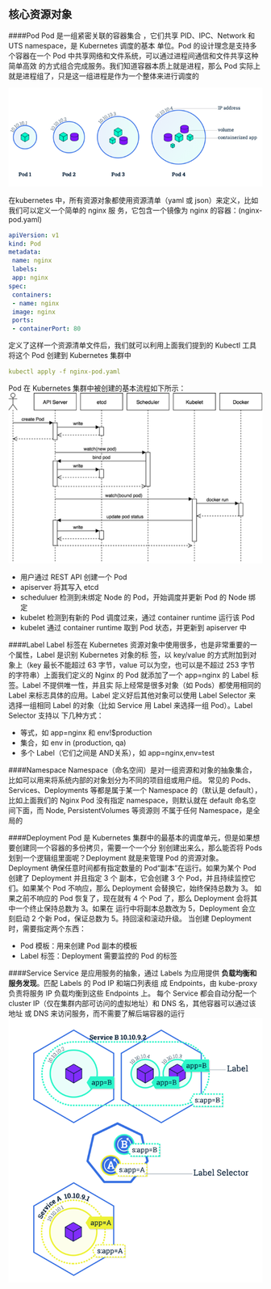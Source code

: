 ## 核心资源对象
####Pod
Pod 是一组紧密关联的容器集合 ，它们共享 PID、IPC、Network 和 UTS namespace，是 Kubernetes 调度的基本
单位。Pod 的设计理念是支持多个容器在一个 Pod 中共享网络和文件系统，可以通过进程间通信和文件共享这种简单高效
的方式组合完成服务。我们知道容器本质上就是进程，那么 Pod 实际上就是进程组了，只是这一组进程是作为一个整体来进行调度的

![](2023-02-21-22-40-52.png)

在kubernetes 中，所有资源对象都使用资源清单（yaml 或 json）来定义，比如我们可以定义一个简单的 nginx 服
务，它包含一个镜像为 nginx 的容器：(nginx-pod.yaml)
```yaml
apiVersion: v1
kind: Pod
metadata:
 name: nginx
 labels:
 app: nginx
spec:
 containers:
 - name: nginx
 image: nginx
 ports:
 - containerPort: 80
```
定义了这样一个资源清单文件后，我们就可以利用上面我们提到的 Kubectl 工具将这个 Pod 创建到 Kubernetes 集群中
```yaml
kubectl apply -f nginx-pod.yaml
```
Pod 在 Kubernetes 集群中被创建的基本流程如下所示：
![](2023-02-21-22-45-32.png)

- 用户通过 REST API 创建一个 Pod
- apiserver 将其写入 etcd
- scheduluer 检测到未绑定 Node 的 Pod，开始调度并更新 Pod 的 Node 绑定
- kubelet 检测到有新的 Pod 调度过来，通过 container runtime 运行该 Pod
- kubelet 通过 container runtime 取到 Pod 状态，并更新到 apiserver 中

####Label
Label 标签在 Kubernetes 资源对象中使用很多，也是非常重要的一个属性，Label 是识别 Kubernetes 对象的标
签，以 key/value 的方式附加到对象上（key 最长不能超过 63 字节，value 可以为空，也可以是不超过 253 字节
的字符串）上面我们定义的 Nginx 的 Pod 就添加了一个 app=nginx 的 Label 标签。Label 不提供唯一性，并且实
际上经常是很多对象（如 Pods）都使用相同的 Label 来标志具体的应用。Label 定义好后其他对象可以使用 Label
Selector 来选择一组相同 Label 的对象（比如 Service 用 Label 来选择一组 Pod）。Label Selector 支持以
下几种方式：
+ 等式，如 app=nginx 和 env!$production
+ 集合，如 env in (production, qa)
+ 多个 Label（它们之间是 AND关系），如 app=nginx,env=test

####Namespace
Namespace（命名空间）是对一组资源和对象的抽象集合，比如可以用来将系统内部的对象划分为不同的项目组或用户组。
常见的 Pods、Services、Deployments 等都是属于某一个 Namespace 的（默认是 default），比如上面我们的
Nginx Pod 没有指定 namespace，则默认就在 default 命名空间下面，而 Node, PersistentVolumes 等资源则
不属于任何 Namespace，是全局的

####Deployment
 Pod 是 Kubernetes 集群中的最基本的调度单元，但是如果想要创建同一个容器的多份拷贝，需要一个一个分
别创建出来么，那么能否将 Pods 划到一个逻辑组里面呢？Deployment 就是来管理 Pod 的资源对象。
Deployment 确保任意时间都有指定数量的 Pod“副本”在运行。如果为某个 Pod 创建了 Deployment 并且指定 3 个
副本，它会创建 3 个 Pod，并且持续监控它们。如果某个 Pod 不响应，那么 Deployment 会替换它，始终保持总数为
3。
如果之前不响应的 Pod 恢复了，现在就有 4 个 Pod 了，那么 Deployment 会将其中一个终止保持总数为 3。如果在
运行中将副本总数改为 5，Deployment 会立刻启动 2 个新 Pod，保证总数为 5。持回滚和滚动升级。
当创建 Deployment 时，需要指定两个东西：
+ Pod 模板：用来创建 Pod 副本的模板
+ Label 标签：Deployment 需要监控的 Pod 的标签

####Service
Service 是应用服务的抽象，通过 Labels 为应用提供 **负载均衡和服务发现**。匹配 Labels 的 Pod IP 和端口列表组
成 Endpoints，由 kube-proxy 负责将服务 IP 负载均衡到这些 Endpoints 上。
每个 Service 都会自动分配一个 cluster IP（仅在集群内部可访问的虚拟地址）和 DNS 名，其他容器可以通过该地址
或 DNS 来访问服务，而不需要了解后端容器的运行
![](2023-02-21-22-50-50.png)